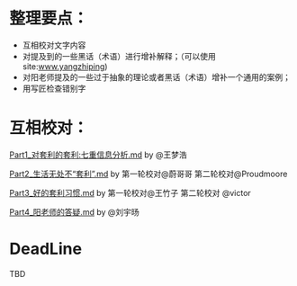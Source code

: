 # 整理要点：

- 互相校对文字内容
- 对提及到的一些黑话（术语）进行增补解释；（可以使用 site:www.yangzhiping)
- 对阳老师提及的一些过于抽象的理论或者黑话（术语）增补一个通用的案例；
- 用写匠检查错别字

# 互相校对：

[Part1_对套利的套利:七重信息分析.md]()  by    @王梦浩

[Part2_生活无处不“套利”.md]()          by   第一轮校对@蔚哥哥 第二轮校对@Proudmoore

[Part3_好的套利习惯.md]()              by  第一轮校对@王竹子 第二轮校对 @victor

[Part4_阳老师的答疑.md]()              by   @刘宇旸

# DeadLine
TBD
